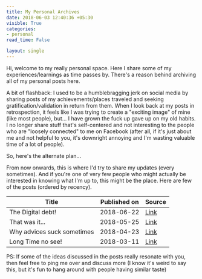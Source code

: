 ```yaml
---
title: My Personal Archives
date: 2018-06-03 12:40:36 +05:30
visible: True
categories:
- personal
read_time: False

layout: single
---
```


Hi, welcome to my really personal space. Here I share some of my experiences/learnings as time passes by. There's a reason behind archiving all of my personal posts here.

A bit of flashback: I used to be a humblebragging jerk on social media by sharing posts of my achievements/places traveled and seeking gratification/validation in return from them. When I look back at my posts in retrospection, it feels like I was trying to create a "exciting image" of mine (like most people), but... I have grown the fuck up gave up on my old habits. I no longer share stuff that's self-centered and not interesting to the people who are "loosely connected" to me on Facebook (after all, if it's just about me and not helpful to you, it's downright annoying and I'm wasting valuable time of a lot of people).

So, here's the alternate plan...

From now onwards, this is where I'd try to share my updates (every sometimes). And if you're one of very few people who might actually be interested in knowing what I'm up to, this might be the place. Here are few of the posts (ordered by recency).

| Title             | Published on | Source                                             |
|-------------------|--------------|----------------------------------------------------|
| The Digital debt!      | 2018-06-22   | [Link](archives/posts/personal/the-digital-debt/)      |
| That was it...      | 2018-05-25   | [Link](/archives/posts/personal/That-was-it/)      |
| Why advices suck sometimes      | 2018-04-23   | [Link](/archives/posts/personal/why-advices-suck-sometimes/)      |
| Long Time no see! | 2018-03-11   | [Link](/archives/posts/personal/Long-Time-No-See/) |


PS: If some of the ideas discussed in the posts really resonate with you, then feel free to ping me over and discuss more (I know it's weird to say this, but it's fun to hang around with people having similar taste)